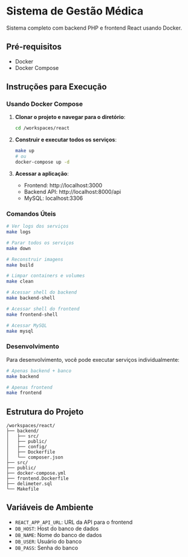 # Sistema de Gestão Médica

Sistema completo com backend PHP e frontend React usando Docker.

## Pré-requisitos

- Docker
- Docker Compose

## Instruções para Execução

### Usando Docker Compose

1. **Clonar o projeto e navegar para o diretório**:
   ```bash
   cd /workspaces/react
   ```

2. **Construir e executar todos os serviços**:
   ```bash
   make up
   # ou
   docker-compose up -d
   ```

3. **Acessar a aplicação**:
   - Frontend: http://localhost:3000
   - Backend API: http://localhost:8000/api
   - MySQL: localhost:3306

### Comandos Úteis

```bash
# Ver logs dos serviços
make logs

# Parar todos os serviços
make down

# Reconstruir imagens
make build

# Limpar containers e volumes
make clean

# Acessar shell do backend
make backend-shell

# Acessar shell do frontend
make frontend-shell

# Acessar MySQL
make mysql
```

### Desenvolvimento

Para desenvolvimento, você pode executar serviços individualmente:

```bash
# Apenas backend + banco
make backend

# Apenas frontend
make frontend
```

## Estrutura do Projeto

```
/workspaces/react/
├── backend/
│   ├── src/
│   ├── public/
│   ├── config/
│   ├── Dockerfile
│   └── composer.json
├── src/
├── public/
├── docker-compose.yml
├── frontend.Dockerfile
├── delimeter.sql
└── Makefile
```

## Variáveis de Ambiente

- `REACT_APP_API_URL`: URL da API para o frontend
- `DB_HOST`: Host do banco de dados
- `DB_NAME`: Nome do banco de dados
- `DB_USER`: Usuário do banco
- `DB_PASS`: Senha do banco
